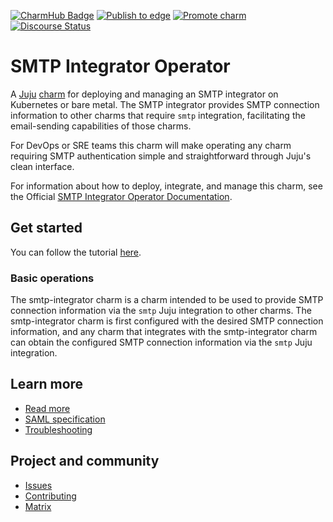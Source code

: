 [![CharmHub Badge](https://charmhub.io/smtp-integrator/badge.svg)](https://charmhub.io/smtp-integrator)
[![Publish to edge](https://github.com/canonical/smtp-integrator-operator/actions/workflows/publish_charm.yaml/badge.svg)](https://github.com/canonical/smtp-integrator-operator/actions/workflows/publish_charm.yaml)
[![Promote charm](https://github.com/canonical/smtp-integrator-operator/actions/workflows/promote_charm.yaml/badge.svg)](https://github.com/canonical/smtp-integrator-operator/actions/workflows/promote_charm.yaml)
[![Discourse Status](https://img.shields.io/discourse/status?server=https%3A%2F%2Fdiscourse.charmhub.io&style=flat&label=CharmHub%20Discourse)](https://discourse.charmhub.io)

# SMTP Integrator Operator

A [Juju](https://juju.is/) [charm](https://juju.is/docs/olm/charmed-operators) 
for deploying and managing an SMTP integrator on Kubernetes or bare metal. 
The SMTP integrator provides SMTP connection information to other charms 
that require `smtp` integration, facilitating the email-sending capabilities 
of those charms.

For DevOps or SRE teams this charm will make operating any charm requiring SMTP
authentication simple and straightforward through Juju's clean interface.

For information about how to deploy, integrate, and manage this charm,
see the Official [SMTP Integrator Operator Documentation](https://charmhub.io/smtp-integrator).

## Get started

You can follow the tutorial [here](https://charmhub.io/smtp-integrator/docs/tutorial-getting-started).

### Basic operations

The smtp-integrator charm is a charm intended to be used to provide SMTP 
connection information via the `smtp` Juju integration to other charms. 
The smtp-integrator charm is first configured with the desired SMTP connection
information, and any charm that integrates with the smtp-integrator 
charm can obtain the configured SMTP connection information via the 
`smtp` Juju integration.

## Learn more
* [Read more](https://charmhub.io/smtp-integrator)
* [SAML specification](https://www.oasis-open.org/standard/smtp/)
* [Troubleshooting](https://matrix.to/#/#charmhub-charmdev:ubuntu.com)

## Project and community
* [Issues](https://github.com/canonical/smtp-integrator-operator/issues)
* [Contributing](https://charmhub.io/smtp-integrator/docs/how-to-contribute)
* [Matrix](https://matrix.to/#/#charmhub-charmdev:ubuntu.com)
